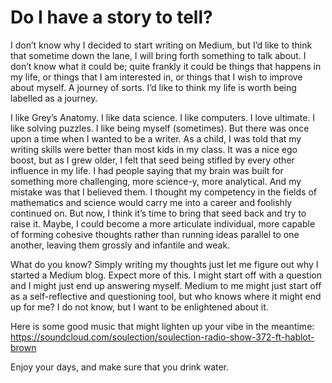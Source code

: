 # Do I have a story to tell?


I don’t know why I decided to start writing on Medium, but I’d like to think that sometime down the lane, I will bring forth something to talk about. I don’t know what it could be; quite frankly it could be things that happens in my life, or things that I am interested in, or things that I wish to improve about myself. A journey of sorts. I’d like to think my life is worth being labelled as a journey.

I like Grey’s Anatomy. I like data science. I like computers. I love ultimate. I like solving puzzles. I like being myself (sometimes). But there was once upon a time when I wanted to be a writer. As a child, I was told that my writing skills were better than most kids in my class. It was a nice ego boost, but as I grew older, I felt that seed being stifled by every other influence in my life. I had people saying that my brain was built for something more challenging, more science-y, more analytical. And my mistake was that I believed them. I thought my competency in the fields of mathematics and science would carry me into a career and foolishly continued on. But now, I think it’s time to bring that seed back and try to raise it. Maybe, I could become a more articulate individual, more capable of forming cohesive thoughts rather than running ideas parallel to one another, leaving them grossly and infantile and weak.

What do you know? Simply writing my thoughts just let me figure out why I started a Medium blog. Expect more of this. I might start off with a question and I might just end up answering myself. Medium to me might just start off as a self-reflective and questioning tool, but who knows where it might end up for me? I do not know, but I want to be enlightened about it.

Here is some good music that might lighten up your vibe in the meantime: https://soundcloud.com/soulection/soulection-radio-show-372-ft-hablot-brown

Enjoy your days, and make sure that you drink water.
